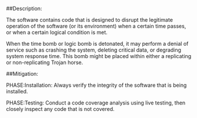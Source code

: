##Description:

The software contains code that is designed to disrupt the legitimate operation of the software (or its environment) when a certain time passes, or when a certain logical condition is met.

When the time bomb or logic bomb is detonated, it may perform a denial of service such as crashing the system, deleting critical data, or degrading system response time. This bomb might be placed within either a replicating or non-replicating Trojan horse.

##Mitigation:


PHASE:Installation:
Always verify the integrity of the software that is being installed.

PHASE:Testing:
Conduct a code coverage analysis using live testing, then closely inspect any code that is not covered.


